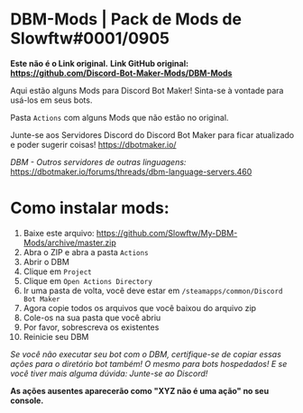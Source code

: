# DBM-Mods | Pack de Mods de Slowftw#0001/0905

**Este não é o Link original.**
**Link GitHub original: https://github.com/Discord-Bot-Maker-Mods/DBM-Mods**

Aqui estão alguns Mods para Discord Bot Maker! Sinta-se à vontade para usá-los em seus bots. 

Pasta `Actions` com alguns Mods que não estão no original.


Junte-se aos Servidores Discord do Discord Bot Maker para ficar atualizado e poder sugerir coisas! https://dbotmaker.io/

_DBM - Outros servidores de outras linguagens:_
https://dbotmaker.io/forums/threads/dbm-language-servers.460


# Como instalar mods:

1. Baixe este arquivo: https://github.com/Slowftw/My-DBM-Mods/archive/master.zip
2. Abra o ZIP e abra a pasta `Actions`
3. Abrir o DBM
4. Clique em `Project`
5. Clique em `Open Actions Directory`
6. Ir uma pasta de volta, você deve estar em `/steamapps/common/Discord Bot Maker`
7. Agora copie todos os arquivos que você baixou do arquivo zip
8. Cole-os na sua pasta que você abriu
9. Por favor, sobrescreva os existentes
10. Reinicie seu DBM

_Se você não executar seu bot com o DBM, certifique-se de copiar essas ações para o diretório bot também! O mesmo para bots hospedados! E se você tiver mais alguma dúvida: Junte-se ao Discord!_

**As ações ausentes aparecerão como "XYZ não é uma ação" no seu console.**
